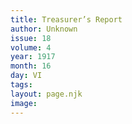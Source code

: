 ```yaml
---
title: Treasurer’s Report
author: Unknown
issue: 18
volume: 4
year: 1917
month: 16
day: VI
tags:
layout: page.njk
image:
---
```



